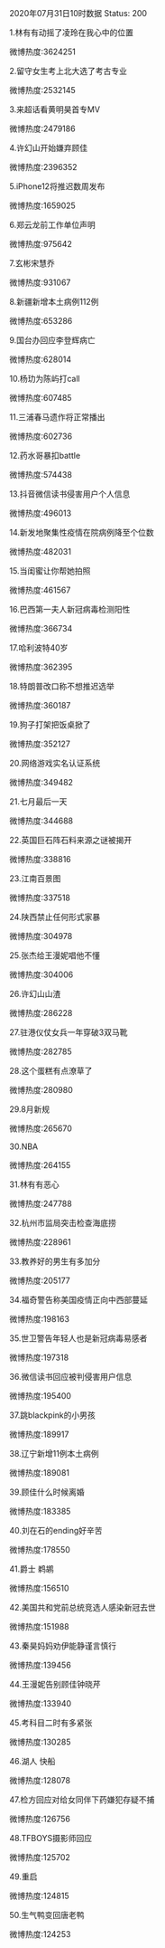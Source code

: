 2020年07月31日10时数据
Status: 200

1.林有有动摇了凌玲在我心中的位置

微博热度:3624251

2.留守女生考上北大选了考古专业

微博热度:2532145

3.来超话看黄明昊首专MV

微博热度:2479186

4.许幻山开始嫌弃顾佳

微博热度:2396352

5.iPhone12将推迟数周发布

微博热度:1659025

6.郑云龙前工作单位声明

微博热度:975642

7.玄彬宋慧乔

微博热度:931067

8.新疆新增本土病例112例

微博热度:653286

9.国台办回应李登辉病亡

微博热度:628014

10.杨玏为陈屿打call

微博热度:607485

11.三浦春马遗作将正常播出

微博热度:602736

12.药水哥暴扣battle

微博热度:574438

13.抖音微信读书侵害用户个人信息

微博热度:496013

14.新发地聚集性疫情在院病例降至个位数

微博热度:482031

15.当闺蜜让你帮她拍照

微博热度:461567

16.巴西第一夫人新冠病毒检测阳性

微博热度:366734

17.哈利波特40岁

微博热度:362395

18.特朗普改口称不想推迟选举

微博热度:360187

19.狗子打架把饭桌掀了

微博热度:352127

20.网络游戏实名认证系统

微博热度:349482

21.七月最后一天

微博热度:344688

22.英国巨石阵石料来源之谜被揭开

微博热度:338816

23.江南百景图

微博热度:337518

24.陕西禁止任何形式家暴

微博热度:304978

25.张杰给王漫妮唱他不懂

微博热度:304006

26.许幻山山渣

微博热度:286228

27.驻港仪仗女兵一年穿破3双马靴

微博热度:282785

28.这个蛋糕有点潦草了

微博热度:280980

29.8月新规

微博热度:265670

30.NBA

微博热度:264155

31.林有有恶心

微博热度:247788

32.杭州市监局突击检查海底捞

微博热度:228961

33.教养好的男生有多加分

微博热度:205177

34.福奇警告称美国疫情正向中西部蔓延

微博热度:198163

35.世卫警告年轻人也是新冠病毒易感者

微博热度:197318

36.微信读书回应被判侵害用户信息

微博热度:195400

37.跳blackpink的小男孩

微博热度:189917

38.辽宁新增11例本土病例

微博热度:189081

39.顾佳什么时候离婚

微博热度:183385

40.刘在石的ending好辛苦

微博热度:178550

41.爵士 鹈鹕

微博热度:156510

42.美国共和党前总统竞选人感染新冠去世

微博热度:151988

43.秦昊妈妈劝伊能静谨言慎行

微博热度:139456

44.王漫妮告别顾佳钟晓芹

微博热度:133940

45.考科目二时有多紧张

微博热度:130285

46.湖人 快船

微博热度:128078

47.检方回应对给女同伴下药嫌犯存疑不捕

微博热度:126756

48.TFBOYS摄影师回应

微博热度:125702

49.重启

微博热度:124815

50.生气鸭变回唐老鸭

微博热度:124253

